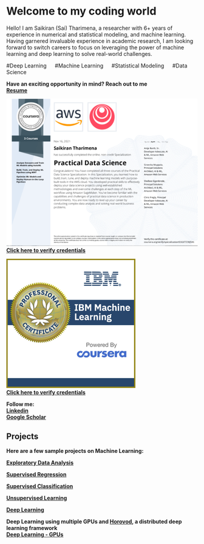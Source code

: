# Welcome to my coding world

Hello! I am Saikiran (Sai) Tharimena, a researcher with 6+ years of experience in numerical and statistical modeling, and machine learning. Having garnered invaluable experience in academic research, I am looking forward to switch careers to focus on leveraging the power of machine learning and deep learning to solve real-world challenges.

#Deep Learning &emsp; #Machine Learning &emsp; #Statistical Modeling &emsp; #Data Science

<b>Have an exciting opportunity in mind? Reach out to me<b/>
<br>[Resume](https://github.com/drsaikirant88/drsaikirant88.github.io/blob/main/Tharimena_Saikiran_Resume.pdf)

![Amazon Web Services & Deeplearning.AI Practical Data Science Specialization](AWS.PNG)
<br>[Click here to verify credentials](https://www.coursera.org/account/accomplishments/specialization/certificate/GSGETZ3XJ546)
 
![IBM Professional Certificate Badge](IBM_Pro_Badge.PNG)
<br>[Click here to verify credentials](https://www.credly.com/badges/71bfefa6-5ff8-4609-813f-fdbbd9eb3edc?source=linked_in_profile)
  
Follow me:
<br>[Linkedin](https://www.linkedin.com/in/saikirantharimena/)
<br>[Google Scholar](https://scholar.google.co.uk/citations?user=HHIWRAkAAAAJ&hl=en)

## Projects
Here are a few sample projects on Machine Learning:

[Exploratory Data Analysis](https://github.com/drsaikirant88/drsaikirant88.github.io/blob/main/IBM%20Machine%20Learning/eda.ipynb)

[Supervised Regression](https://github.com/drsaikirant88/drsaikirant88.github.io/blob/main/IBM%20Machine%20Learning/regression.ipynb)

[Supervised Classification](https://github.com/drsaikirant88/drsaikirant88.github.io/blob/main/IBM%20Machine%20Learning/classification.ipynb)

[Unsupervised Learning](https://github.com/drsaikirant88/drsaikirant88.github.io/blob/main/IBM%20Machine%20Learning/unsupervised_learning.ipynb)

[Deep Learning](https://github.com/drsaikirant88/drsaikirant88.github.io/blob/main/IBM%20Machine%20Learning/deeplearning.ipynb)

Deep Learning using multiple GPUs and [Horovod](https://horovod.ai/), a distributed deep learning framework
<br>[Deep Learning - GPUs](https://github.com/drsaikirant88/drsaikirant88.github.io/blob/main/IBM%20Machine%20Learning/classification_multigpu.ipynb)

